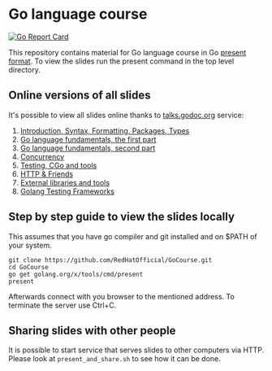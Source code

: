# Go language course

[![Go Report Card](https://goreportcard.com/badge/github.com/RedHatOfficial/GoCourse)](https://goreportcard.com/report/github.com/RedHatOfficial/GoCourse)

This repository contains material for Go language course in Go [present format](https://godoc.org/golang.org/x/tools/present). To view the slides run the present command in the top level directory.

## Online versions of all slides

It's possible to view all slides online thanks to [talks.godoc.org](https://talks.godoc.org/) service:

1. [Introduction, Syntax, Formatting, Packages, Types](https://talks.godoc.org/github.com/RedHatOfficial/GoCourse/lesson1.slide)
1. [Go language fundamentals, the first part](https://talks.godoc.org/github.com/RedHatOfficial/GoCourse/lesson2.slide)
1. [Go language fundamentals, second part](https://talks.godoc.org/github.com/RedHatOfficial/GoCourse/lesson3.slide)
1. [Concurrency](https://talks.godoc.org/github.com/RedHatOfficial/GoCourse/lesson4.slide)
1. [Testing, CGo and tools](https://talks.godoc.org/github.com/RedHatOfficial/GoCourse/lesson5.slide)
1. [HTTP & Friends](https://talks.godoc.org/github.com/RedHatOfficial/GoCourse/lesson6.slide)
1. [External libraries and tools](https://talks.godoc.org/github.com/RedHatOfficial/GoCourse/lesson7.slide)
1. [Golang Testing Frameworks](https://talks.godoc.org/github.com/RedHatOfficial/GoCourse/testing.slide)

## Step by step guide to view the slides locally

This assumes that you have go compiler and git installed and on $PATH of your system.

```
git clone https://github.com/RedHatOfficial/GoCourse.git
cd GoCourse
go get golang.org/x/tools/cmd/present
present
```

Afterwards connect with you browser to the mentioned address. To terminate the server use Ctrl+C.

## Sharing slides with other people

It is possible to start service that serves slides to other computers via HTTP.
Please look at `present_and_share.sh` to see how it can be done.
